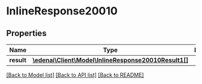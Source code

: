 # InlineResponse20010

## Properties
Name | Type | Description | Notes
------------ | ------------- | ------------- | -------------
**result** | [**\edenai\Client\Model\InlineResponse20010Result1[]**](InlineResponse20010Result1.md) |  | [optional] 

[[Back to Model list]](../README.md#documentation-for-models) [[Back to API list]](../README.md#documentation-for-api-endpoints) [[Back to README]](../README.md)


